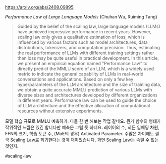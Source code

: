 https://arxiv.org/abs/2408.09895

*Performance Law of Large Language Models* (Chuhan Wu, Ruiming Tang)

> Guided by the belief of the scaling law, large language models (LLMs) have achieved impressive performance in recent years. However, scaling law only gives a qualitative estimation of loss, which is influenced by various factors such as model architectures, data distributions, tokenizers, and computation precision. Thus, estimating the real performance of LLMs with different training settings rather than loss may be quite useful in practical development. In this article, we present an empirical equation named "Performance Law" to directly predict the MMLU score of an LLM, which is a widely used metric to indicate the general capability of LLMs in real-world conversations and applications. Based on only a few key hyperparameters of the LLM architecture and the size of training data, we obtain a quite accurate MMLU prediction of various LLMs with diverse sizes and architectures developed by different organizations in different years. Performance law can be used to guide the choice of LLM architecture and the effective allocation of computational resources without extensive experiments.

모델 학습 규모로 MMLU 예측하기. 다들 한 번 해보는 작업 같네요. 뭔가 함수의 형태가 작위적인 느낌은 있긴 합니다만 예측은 그럴 듯 하네요. 레이어의 수, 히든 임베딩 차원, FFN의 크기, 학습 토큰 수, (MoE의 경우) Activated Parameter. 수많은 차이에도 결국 Scaling Law로 회귀한다는 것이 재미있습니다. 과연 Scaling Law는 속일 수 없는 것인지.

#scaling-law 